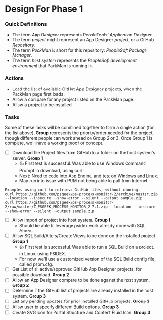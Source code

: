 # Design For Phase 1
### Quick Definitions
* The term *App Designer* represents PeopleTools' *Application Designer*.
* The term *project* might represent an App Designer *project*, or a GitHub *Repository*.
* The term *PackMan* is short for this repository: *PeopleSoft Package Manager*.
* The term *host system* represents the *PeopleSoft development environment* that PackMan is running in.
### Actions
* Load the list of available GitHut App Designer projects, when the PackMan page first loads.
* Allow a compare for any project listed on the PackMan page.
* Allow a project to be installed.
### Tasks
Some of these tasks will be combined together to form a single action (for the list above).  **Group** represents the priority/order needed for the project, though different people can work ahead on Group 2 or 3.  Once Group 1 is complete, we'll have a working proof of concept.
* [ ] Download the Project files from GitHub to a folder on the host system's server. **Group 1**
  - :+1: First test is successful.  Was able to use Windows Command Prompt to download, using curl.
  - Next: Need to code into App Engine, and test on Windows and Linux.
  - May run into issue with PUM not being able to pull from Internet.
```
Examples using curl to retrieve GitHub files, without cloning.
curl https://github.com/psgeek/ps-process-monitor-2/archive/master.zip --location --insecure --show-error --silent --output sample.zip
curl https://github.com/psgeek/ps-process-monitor-2/raw/master/Z_PSGEEK_PROCESS_MONITOR_2.7.1.zip --location --insecure --show-error --silent --output sample.zip
```
* [ ] Allow import of project into host system. **Group 1**
  - Should be able to leverage psidex work already done with SQL Alters.
* [ ] Allow SQL Build/Alters/Create Views to be done on the installed project. **Group 1**
  - :+1: First test is successful.  Was able to run a SQL Build on a project, in Linux, using PSIDEX.
  - For now, we'll use a customized version of the SQL Build config file, called pspm.cfg.
* [ ] Get List of all active/approved GitHub App Designer projects, for possible download. **Group 2**
* [ ] Allow an App Designer compare to be done against the host system. **Group 2**
* [ ] Determine if the GitHub list of projects are already installed in the host system. **Group 3**
* [ ] List any pending updates for prior installed GitHub projects. **Group 3**
* [ ] Allow user to specify different Build options. **Group 3**
* [ ] Create SVG icon for Portal Structure and Content Fluid Icon. **Group 3**
